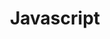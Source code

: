 ---
view: category
lang: en
order: 5
title: Javascript
description: Javascript is the languages of this decade, but there is still a lot to learn. What comes out of novelty, we talk here.
excerpt: Javascript is the languages of this decade.
slug: javascript
meta:
  - property: og:image
    content: https://ktquez.com/share/ktquez-play-image-share.png
  - name: twitter:image
    content: https://ktquez.com/share/ktquez-play-image-share.png
---